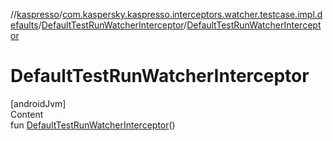 //[kaspresso](../../index.md)/[com.kaspersky.kaspresso.interceptors.watcher.testcase.impl.defaults](../index.md)/[DefaultTestRunWatcherInterceptor](index.md)/[DefaultTestRunWatcherInterceptor](-default-test-run-watcher-interceptor.md)



# DefaultTestRunWatcherInterceptor  
[androidJvm]  
Content  
fun [DefaultTestRunWatcherInterceptor](-default-test-run-watcher-interceptor.md)()  



